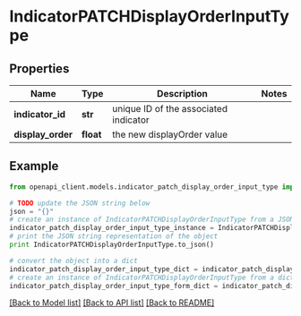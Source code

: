 # IndicatorPATCHDisplayOrderInputType


## Properties
Name | Type | Description | Notes
------------ | ------------- | ------------- | -------------
**indicator_id** | **str** | unique ID of the associated indicator | 
**display_order** | **float** | the new displayOrder value | 

## Example

```python
from openapi_client.models.indicator_patch_display_order_input_type import IndicatorPATCHDisplayOrderInputType

# TODO update the JSON string below
json = "{}"
# create an instance of IndicatorPATCHDisplayOrderInputType from a JSON string
indicator_patch_display_order_input_type_instance = IndicatorPATCHDisplayOrderInputType.from_json(json)
# print the JSON string representation of the object
print IndicatorPATCHDisplayOrderInputType.to_json()

# convert the object into a dict
indicator_patch_display_order_input_type_dict = indicator_patch_display_order_input_type_instance.to_dict()
# create an instance of IndicatorPATCHDisplayOrderInputType from a dict
indicator_patch_display_order_input_type_form_dict = indicator_patch_display_order_input_type.from_dict(indicator_patch_display_order_input_type_dict)
```
[[Back to Model list]](../README.md#documentation-for-models) [[Back to API list]](../README.md#documentation-for-api-endpoints) [[Back to README]](../README.md)


